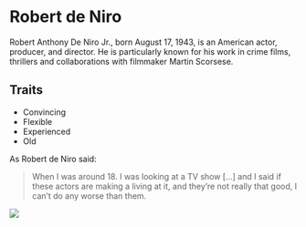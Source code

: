 # Robert de Niro

Robert Anthony De Niro Jr., born August 17, 1943, is an American actor, producer, and director. He is particularly known for his work in crime films, thrillers and collaborations with filmmaker Martin Scorsese.

## Traits

* Convincing
* Flexible
* Experienced
* Old

As Robert de Niro said:

> When I was around 18. I was looking at a TV show [...] and I said if these actors are making a living at it, and they’re not really that good, I can’t do any worse than them.

<img src="https://upload.wikimedia.org/wikipedia/commons/thumb/5/58/Robert_De_Niro_Cannes_2016.jpg/330px-Robert_De_Niro_Cannes_2016.jpg"/>
